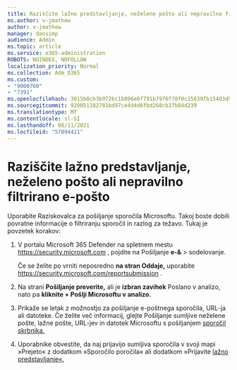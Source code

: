 ```yaml
---
title: Raziščite lažno predstavljanje, neželeno pošto ali nepravilno filtrirano e-pošto
ms.author: v-jmathew
author: v-jmathew
manager: dansimp
audience: Admin
ms.topic: article
ms.service: o365-administration
ROBOTS: NOINDEX, NOFOLLOW
localization_priority: Normal
ms.collection: Adm_O365
ms.custom:
- "9000760"
- "7391"
ms.openlocfilehash: 3015b0cb3b972bc1b096e6f791b7976f78f0c15639fb15403d9b0c134a09e1cf
ms.sourcegitcommit: 920051182781bd97ce4d4d6fbd268cb37b84d239
ms.translationtype: MT
ms.contentlocale: sl-SI
ms.lasthandoff: 08/11/2021
ms.locfileid: "57894411"
---
```

# <a name="investigate-phishing-spam-or-incorrectly-filtered-email"></a>Raziščite lažno predstavljanje, neželeno pošto ali nepravilno filtrirano e-pošto

Uporabite Raziskovalca za pošiljanje sporočila Microsoftu. Takoj boste dobili povratne informacije o filtriranju sporočil in razlog za težavo. Tukaj je povzetek korakov:

1. V portalu Microsoft 365 Defender na spletnem mestu <https://security.microsoft.com> , pojdite na Pošiljanje **e-&** \> sodelovanje.

   Če se želite po vrniti neposredno **na stran Oddaje,** uporabite <https://security.microsoft.com/reportsubmission> .

2. Na strani **Pošiljanje preverite,** ali je **izbran zavihek** Poslano v analizo, nato pa **kliknite + Pošlji Microsoftu v analizo.**

3. Prikaže se letak z možnostjo za pošiljanje e-poštnega sporočila, URL-ja ali datoteke. Če želite več informacij, glejte Pošiljanje sumljive neželene pošte, lažne pošte, URL-jev in datotek Microsoftu s pošiljanjem [sporočil skrbnika.](https://docs.microsoft.com/microsoft-365/security/office-365-security/admin-submission)

4. Uporabnike obvestite, da naj prijavijo sumljiva sporočila v svoji mapi »Prejeto« z dodatkom »Sporočilo poročila« ali dodatkom »Prijavite [lažno predstavljanje«.](https://docs.microsoft.com/microsoft-365/security/office-365-security/enable-the-report-message-add-in)
